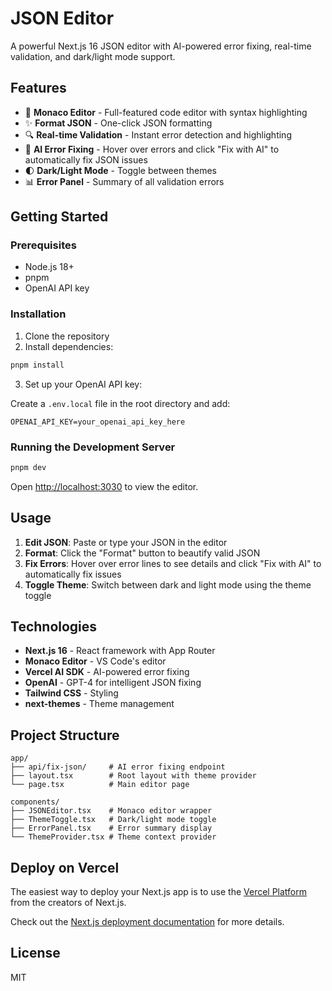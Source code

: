 # JSON Editor

A powerful Next.js 16 JSON editor with AI-powered error fixing, real-time validation, and dark/light mode support.

## Features

- 🎨 **Monaco Editor** - Full-featured code editor with syntax highlighting
- ✨ **Format JSON** - One-click JSON formatting
- 🔍 **Real-time Validation** - Instant error detection and highlighting
- 🤖 **AI Error Fixing** - Hover over errors and click "Fix with AI" to automatically fix JSON issues
- 🌓 **Dark/Light Mode** - Toggle between themes
- 📊 **Error Panel** - Summary of all validation errors

## Getting Started

### Prerequisites

- Node.js 18+
- pnpm
- OpenAI API key

### Installation

1. Clone the repository
2. Install dependencies:

```bash
pnpm install
```

3. Set up your OpenAI API key:

Create a `.env.local` file in the root directory and add:

```env
OPENAI_API_KEY=your_openai_api_key_here
```

### Running the Development Server

```bash
pnpm dev
```

Open [http://localhost:3030](http://localhost:3030) to view the editor.

## Usage

1. **Edit JSON**: Paste or type your JSON in the editor
2. **Format**: Click the "Format" button to beautify valid JSON
3. **Fix Errors**: Hover over error lines to see details and click "Fix with AI" to automatically fix issues
4. **Toggle Theme**: Switch between dark and light mode using the theme toggle

## Technologies

- **Next.js 16** - React framework with App Router
- **Monaco Editor** - VS Code's editor
- **Vercel AI SDK** - AI-powered error fixing
- **OpenAI** - GPT-4 for intelligent JSON fixing
- **Tailwind CSS** - Styling
- **next-themes** - Theme management

## Project Structure

```
app/
├── api/fix-json/     # AI error fixing endpoint
├── layout.tsx        # Root layout with theme provider
└── page.tsx          # Main editor page

components/
├── JSONEditor.tsx    # Monaco editor wrapper
├── ThemeToggle.tsx   # Dark/light mode toggle
├── ErrorPanel.tsx    # Error summary display
└── ThemeProvider.tsx # Theme context provider
```

## Deploy on Vercel

The easiest way to deploy your Next.js app is to use the [Vercel Platform](https://vercel.com/new?utm_medium=default-template&filter=next.js&utm_source=create-next-app&utm_campaign=create-next-app-readme) from the creators of Next.js.

Check out the [Next.js deployment documentation](https://nextjs.org/docs/app/building-your-application/deploying) for more details.

## License

MIT
